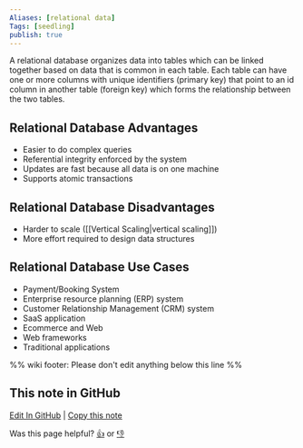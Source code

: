 ```yaml
---
Aliases: [relational data]
Tags: [seedling]
publish: true
---
```


A relational database organizes data into tables which can be linked together based on data that is common in each table. Each table can have one or more columns with unique identifiers (primary key) that point to an id column in another table (foreign key) which forms the relationship between the two tables.

## Relational Database Advantages

- Easier to do complex queries
- Referential integrity enforced by the system
- Updates are fast because all data is on one machine
- Supports atomic transactions

## Relational Database Disadvantages

- Harder to scale ([[Vertical Scaling|vertical scaling]])
- More effort required to design data structures

## Relational Database Use Cases

- Payment/Booking System
- Enterprise resource planning (ERP) system
- Customer Relationship Management (CRM) system
- SaaS application
- Ecommerce and Web
- Web frameworks
- Traditional applications

%% wiki footer: Please don't edit anything below this line %%

## This note in GitHub

<span class="git-footer">[Edit In GitHub](https://github.dev/data-engineering-community/data-engineering-wiki/blob/main/Concepts/Relational%20Database.md "git-hub-edit-note") | [Copy this note](https://raw.githubusercontent.com/data-engineering-community/data-engineering-wiki/main/Concepts/Relational%20Database.md "git-hub-copy-note")</span>

<span class="git-footer">Was this page helpful?
[👍](https://tally.so/r/3jZ8D4?rating=Yes&url=https://dataengineering.wiki/Concepts/Relational+Database) or [👎](https://tally.so/r/3jZ8D4?rating=No&url=https://dataengineering.wiki/Concepts/Relational+Database)</span>
